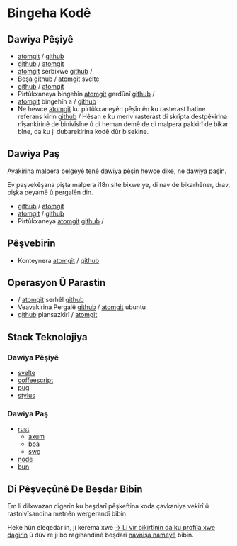 # Bingeha Kodê

## Dawiya Pêşiyê

* [atomgit](https://atomgit.com/i18n/proto) / [github](https://github.com/i18n-site/site)
* [github](https://github.com/i18n-site/md) / [atomgit](https://atomgit.com/i18n/md)
* [atomgit](https://atomgit.com/i18n/18x) serbixwe [github](https://github.com/i18n-site/18x) /
* Beşa [github](https://github.com/i18n-site/plugin) / [atomgit](https://atomgit.com/i18n/plugin) svelte
* [github](https://github.com/i18n-site/proto) / [atomgit](https://atomgit.com/i18n/proto)
* Pirtûkxaneya bingehîn [atomgit](https://atomgit.com/i18n/lib) gerdûnî [github](https://github.com/i18n-site/lib) /
* [atomgit](https://atomgit.com/i18n/ie) bingehîn a / [github](https://github.com/i18n-site/ie)
* Ne hewce [atomgit](https://atomgit.com/i18n/x) ku pirtûkxaneyên pêşîn ên ku rasterast hatine referans kirin [github](https://github.com/i18n-site/x) /
  Hêsan e ku meriv rasterast di skrîpta destpêkirina nîşankirinê de binivîsîne û di heman demê de di malpera pakkirî de bikar bîne, da ku ji dubarekirina kodê dûr bisekine.

## Dawiya Paş

Avakirina malpera belgeyê tenê dawiya pêşîn hewce dike, ne dawiya paşîn.

Ev paşvekêşana pişta malpera i18n.site bixwe ye, di nav de bikarhêner, drav, pişka peyamê û pergalên din.

* [github](https://github.com/i18n-api/srv) / [atomgit](https://atomgit.com/i18n-api/srv)
* [atomgit](https://atomgit.com/i18n-api/pub) / [github](https://github.com/i18n-api/pub)
* Pirtûkxaneya [atomgit](https://atomgit.com/i18n/rust) [github](https://github.com/i18n-site/rust) /

## Pêşvebirin

* Konteynera [atomgit](https://atomgit.com/i18n-api/srv.docker) / [github](https://github.com/i18n-api/srv.docker)

## Operasyon Û Parastin

* / [atomgit](https://atomgit.com/i18n-ops/ops) serhêl [github](https://github.com/i18n-ops/ops)
* Veavakirina Pergalê [github](https://github.com/i18n-ops/ubuntu) / [atomgit](https://atomgit.com/i18n-ops/ubuntu) ubuntu
* [github](https://github.com/i18n-cron/cron) plansazkirî / [atomgit](https://atomgit.com/i18n/cron)

## Stack Teknolojiya

### Dawiya Pêşiyê

* [svelte](//svelte.dev)
* [coffeescript](//coffeescript.org)
* [pug](https://github.com/pugjs/pug)
* [stylus](https://stylus.com)

### Dawiya Paş

* [rust](//rust.org)
  * [axum](//github.com/tokio-rs/axum)
  * [boa](//github.com/boa-dev/boa)
  * [swc](//swc.rs)
* [node](//nodejs.org)
* [bun](//bun.dev)

## Di Pêşveçûnê De Beşdar Bibin

Em li dilxwazan digerin ku beşdarî pêşkeftina koda çavkaniya vekirî û rastnivîsandina metnên wergerandî bibin.

Heke hûn eleqedar in, ji kerema xwe [→ Li vir bikirtînin da ku profîla xwe dagirin](https://ggl.link/i18n) û dûv re ji bo ragihandinê beşdarî [navnîşa nameyê](https://groups.google.com/u/2/g/i18n-site) bibin.